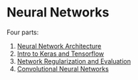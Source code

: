 # Neural Networks

Four parts:
1. [Neural Network Architecture](./NNArchitecture)
2. [Intro to Keras and Tensorflow](./IntroKerasTensorflow)
3. [Network Regularization and Evaluation](./NetworkRegularizationEvaluation)
4. [Convolutional Neural Networks](./CNNs)